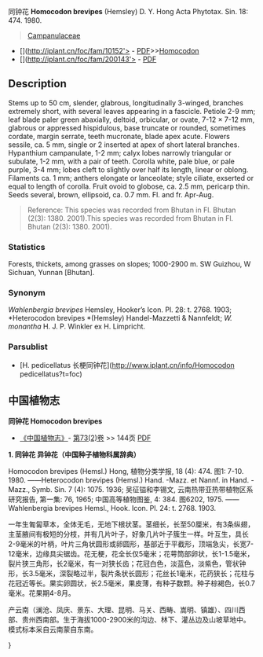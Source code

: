 同钟花 **Homocodon brevipes** (Hemsley) D. Y. Hong Acta Phytotax. Sin. 18: 474. 1980.

> [Campanulaceae](http://www.iplant.cn/info/Campanulaceae?t=foc)
* [](http://iplant.cn/foc/fam/10152'> - [PDF](http://iplant.cn/foc/pdf/Campanulaceae.pdf)>>[Homocodon](http://www.iplant.cn/info/Homocodon?t=foc)
* [](http://iplant.cn/foc/fam/200143'> - [PDF](http://www.iplant.cn/foc/pdf/Homocodon.pdf)

## Description

Stems up to 50 cm, slender, glabrous, longitudinally 3-winged, branches extremely short, with several leaves appearing in a fascicle. Petiole 2-9 mm; leaf blade paler green abaxially, deltoid, orbicular, or ovate, 7-12 × 7-12 mm, glabrous or appressed hispidulous, base truncate or rounded, sometimes cordate, margin serrate, teeth mucronate, blade apex acute. Flowers sessile, ca. 5 mm, single or 2 inserted at apex of short lateral branches. Hypanthium campanulate, 1-2 mm; calyx lobes narrowly triangular or subulate, 1-2 mm, with a pair of teeth. Corolla white, pale blue, or pale purple, 3-4 mm; lobes cleft to slightly over half its length, linear or oblong. Filaments ca. 1 mm; anthers elongate or lanceolate; style ciliate, exserted or equal to length of corolla. Fruit ovoid to globose, ca. 2.5 mm, pericarp thin. Seeds several, brown, ellipsoid, ca. 0.7 mm. Fl. and fr. Apr-Aug.

> Reference: 
> This species was recorded from Bhutan in Fl. Bhutan (2(3): 1380. 2001).This species was recorded from Bhutan in Fl. Bhutan (2(3): 1380. 2001).

### Statistics
Forests, thickets, among grasses on slopes; 1000-2900 m. SW Guizhou, W Sichuan, Yunnan [Bhutan].

### Synonym
*Wahlenbergia brevipes* Hemsley, Hooker’s Icon. Pl. 28: t. 2768. 1903; *Heterocodon brevipes *(Hemsley) Handel-Mazzetti & Nannfeldt; *W. monantha* H. J. P. Winkler ex H. Limpricht.

### Parsublist

* [H.  pedicellatus  长梗同钟花](http://www.iplant.cn/info/Homocodon pedicellatus?t=foc)

## 中国植物志

**同钟花 Homocodon brevipes**

* [《中国植物志》](http://www.iplant.cn/frps)- [第73(2)卷](http://www.iplant.cn/frps/vol/73(2)) >> 144页 [PDF](http://www.iplant.cn/frps/pdf/73(2)/144.PDF)

**1. 同钟花 异钟花（中国种子植物科属辞典）**

Homocodon brevipes (Hemsl.) Hong, 植物分类学报, 18 (4): 474. 图1: 7-10. 1980. ——Heterocodon brevipes (Hemsl.) Hand. -Mazz. et Nannf. in Hand. -Mazz., Symb. Sin. 7 (4): 1075. 1936; 吴征镒和李锡文, 云南热带亚热带植物区系研究报告, 第一集: 76, 1965; 中国高等植物图鉴, 4: 384. 图6202, 1975. ——Wahlenbergia brevipes Hemsl., Hook. Icon. Pl. 24: t. 2768. 1903.

一年生匍匐草本，全体无毛，无地下根状茎。茎细长，长至50厘米，有3条纵翅，主茎腋间有极短的分枝，并有几片叶子，好象几片叶子簇生一样。叶互生，具长2-9毫米的叶柄，叶片三角状圆形或卵圆形，基部近于平截形，顶端急尖，长宽7-12毫米，边缘具尖锯齿。花无梗，花全长仅5毫米；花萼筒部卵状，长1-1.5毫米，裂片狭三角形，长2毫米，有一对狭长齿；花冠白色，淡蓝色，淡紫色，管状钟形，长3.5毫米，深裂略过半，裂片条状长圆形；花丝长1毫米，花药狭长；花柱与花冠近等长。果实卵圆状，长2.5毫米，果皮薄，有种子数颗。种子棕褐色，长0.7毫米。花果期4-8月。

产云南（澜沧、凤庆、景东、大理、昆明、马关、西畴、嵩明、镇雄）、四川西部、贵州西南部。生于海拔1000-2900米的沟边、林下、灌丛边及山坡草地中。模式标本采自云南蒙自东南。

}